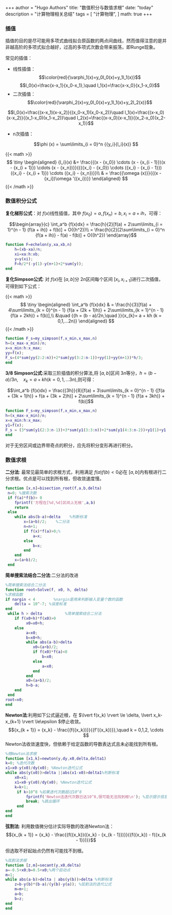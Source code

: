 +++
author = "Hugo Authors"
title: "数值积分与数值求根"
date: "today"
description = "计算物理相关总结"
tags = [
    "计算物理",
]
math: true
+++





### 插值

插值的目的是尽可能用多项式曲线拟合原函数的两点间曲线，然而值得注意的是并非越高阶的多项式拟合越好，过高的多项式次数会带来振荡，即Runge现象。

常见的插值：
- 线性插值：
$$\color{red}{\varphi_1(x)=y_0l_0(x)+y_1l_1(x)}$$
$$l_0(x)=\frac{x-x_1}{x_0-x_1},\quad l_1(x)=\frac{x-x_0}{x_1-x_0}$$
- 二次插值：
$$\color{red}{\varphi_2(x)=y_0l_0(x)+y_1l_1(x)+y_2l_2(x)}$$

$$l_0(x)=\frac{(x-x_1)(x-x_2)}{(x_0-x_1)(x_0-x_2)}\quad l_1(x)=\frac{(x-x_0)(x-x_2)}{(x_1-x_0)(x_1-x_2)}\quad l_2(x)=\frac{(x-x_0)(x-x_1)}{(x_2-x_0)(x_2-x_1)}$$

- n次插值：


$$\phi (x) = \sum\limits_{i = 0}^n {{y_i}{l_i}(x)} $$

{{< math >}} 
$$
\tiny
\begin{aligned}
{l_i}(x) &= \frac{{(x - {x_0}) \cdots (x - {x_{i - 1}})(x - {x_{i + 1}}) \cdots (x - {x_n})}}{{({x_i} - {x_0}) \cdots ({x_i} - {x_{i - 1}})({x_i} - {x_{i + 1}}) \cdots ({x_i} - {x_n})}}\\
& = \frac{{\omega (x)}}{{(x - {x_i})\omega '({x_i})}}    
\end{aligned}
$$
{{< /math >}} 

### 数值积分公式


**复化梯形公式**：对 $f(x)$线性插值，其中 $f(x_0)=a,f(x_n)=b,x_i=a+ih$，可得：

$$\begin{array}{c}
\int_a^b {f(x)dx}  = \frac{h}{2}[f(a) + 2\sum\limits_{i = 1}^{n - 1} {f(a + ih)}  + f(b)] + O({h^2})\\
 = \frac{h}{2}[2\sum\limits_{i = 0}^n {f(a + ih)}  - f(a) - f(b)] + O({h^2})
\end{array}$$

```matlab
function F=echelon(y,xa,xb,n)
    h=(xb-xa)/n;
    xi=xa:h:xb;
    y=y(xi);
    F=h/2*(-y(1)-y(n+1)+2*sum(y));
end    
```

**复化Simpson公式**: 对 $f(x)$在 $[a,b]$分 $2n$区间每个区间 $[x_i,x_{i+1}]$进行二次插值，可得到如下公式：

{{< math >}} 
$$
\tiny
\begin{aligned}
    \int_a^b {f(x)dx} & = \frac{h}{3}[f(a) + 4\sum\limits_{k = 0}^{n - 1} {f(a + (2k + 1)h)}  + 2\sum\limits_{k = 1}^{n - 1} {f(a + 2kh)}  + f(b)],\\
    &\quad {{h = (b - a)/2n,\quad }}{x_{k}= a + kh (k = 0,1,...2n)}
\end{aligned}
$$
{{< /math >}} 

```matlab
function F_s=my_simpson(f,x_min,x_max,n)
h=(x_max-x_min)/n;
x=x_min:h:x_max;
yy=f(x);
F_s=(4*sum(yy(2:2:n))+2*sum(yy(3:2:n-1))+yy(1)+yy(n+1))*h/3;
end        
```


**3/8 Simpson公式**:采取三阶插值的积分算法,将 $[a,b]$区间 $3n$等分，$h = (b - a)/3n,\quad {x_{k}= a + kh (k = 0,1,...3n)}$,则可得：

$$\int_a^b {f(x)dx}  = \frac{{3h}}{8}[f(a) + 3\sum\limits_{k = 0}^{n - 1} {[f(a + (3k + 1)h)}  + f(a + (3k + 2)h)] + 2\sum\limits_{k = 1}^{n - 1} {f(a + 3kh)}  + f(b)]$$

```matlab
function F_s=my_simpson(f,x_min,x_max,n)
h=(x_max-x_min)/n;
x=x_min:h:x_max;
y1=f(x);
F_s = (3*sum(y1(2:3:n-1))+3*sum(y1(3:3:n))+2*sum(y1(4:3:n-2))+y1(1)+y1(n+1))*h*3/8;
end        
```


对于无穷区间或边界带奇点的积分，应先将积分变形再进行积分。


### 数值求根

**二分法**: 最常见最简单的求根方式，利用满足 $f(a)f(b)<0$必在 $[a,b]$内有根进行二分求根。优点是可以找到所有根，但收敛速度慢。

```matlab
function [x,n]=bisection_root(f,a,b,delta)
 n=0; %搜索次数
 if f(a)*f(b)> 0
    fprintf('方程在[%d,%d]区间上无根',a,b)
    return
 else    
    while abs(b-a)>delta    %判断标准
        x=(a+b)/2;    %二分法
       	n=n+1;
        if f(x)*f(a)>0;%
            a=x;
        else
            b=x;
        end
    end
    x=(a+b)/2;
 end

```

**简单搜索法结合二分法**:二分法的改进

```matlab
%简单搜索法结合二分法
function root=Solve(f, x0, h, delta) 
%求根函数
if nargin < 4        %nargin是用来判断输入变量个数的函数 
    delta = 10^-7; %误差标准
end
 while h > delta          %简单搜索结合二分法
    if f(x0+h)*f(x0)>0
         x0=x0+h;
    else
         a=x0;
         b=x0+h;
         while abs(a-b)>delta
            x0=(a+b)/2;     
            if f(x0)*f(a)<0
                b=x0;
            else
                a=x0;
            end
         end
         x0=(a+b)/2;    
         h=b-a;
    end 
 end
root=x0;
end
```

**Newton法**:利用如下公式逼近根，在 $\lvert f(x_k) \rvert \le \delta, \lvert x_k-x_{k+1} \rvert \le\epsilon $停止收敛。
$${x_{k + 1}} = {x_k} - \frac{{f({x_k})}}{{f'({x_k})}},\quad k = 0,1,2, \cdots $$
Newton法收敛速度快，但依赖于给定函数的导数表达式且未必能找到所有根。

```matlab
%用Newton法求根
function [x1,k]=newton(y,dy,x0,delta,delta1)
k=0; %迭代次数
x1=x0-y(x0)/dy(x0); %Newton迭代公式
while abs(y(x0))>delta ||abs(x1-x0)>delta1%判断标准
    x0=x1;
    x1=x0-y(x0)/dy(x0); %Newton迭代公式
    k=k+1;
     if k>10^8 %如果迭代次数超过10^8
         fprintf('Newton法迭代次数已达10^8,很可能无法找到根\n'); %显示提示信息 
         break; %跳出循环 
     end
end   
end
```


**弦割法**: 利用数值微分估计实际导数的改进Newton法：
$${x_{k + 1}} = {x_k} - \frac{{f({x_k})({x_k} - {x_{k - 1}})}}{{f({x_k}) - f({x_{k - 1}})}}$$


但选取不好起始点仍然有可能找不到根。

```matlab
%弦割法求根
function [z,m]=secant(y,x0,delta)
a=-0.5+x0;b=0.5+x0;%两个启动点
m=1;
while abs(a-b)>delta | abs(y(b))>delta %判断标准
    z=b-y(b)*(b-a)/(y(b)-y(a)); %弦割法的迭代公式
    m=m+1;
    a=b;
    b=z;
end
end
```

